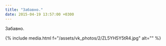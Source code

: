 ```yaml
---
title: "Забавно."
date: 2015-04-19 13:57:00 +0300
---
```


Забавно.

{% include media.html f="/assets/vk_photos/2/ZL5YH5Y5tR4.jpg" alt="" %}
